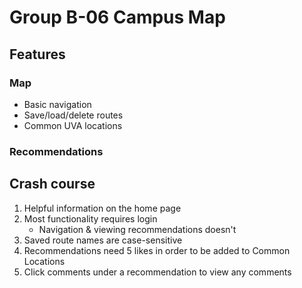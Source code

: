 # Group B-06 Campus Map
## Features
### Map
- Basic navigation
- Save/load/delete routes
- Common UVA locations

### Recommendations

## Crash course
1. Helpful information on the home page
2. Most functionality requires login
    - Navigation & viewing recommendations doesn't
3. Saved route names are case-sensitive
4. Recommendations need 5 likes in order to be added to Common Locations
5. Click comments under a recommendation to view any comments
